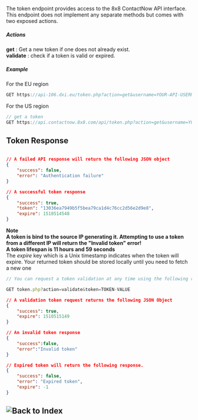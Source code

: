 The token endpoint provides access to the 8x8 ContactNow API interface.
This endpoint does not implement any separate methods but comes with two exposed actions.

##### Actions
**get** : Get a new token if one does not already exist.<br>
**validate** : check if a token is valid or expired.

##### Example
For the EU region
```javascript
GET https://api-106.dxi.eu/token.php?action=get&username=YOUR-API-USERNAME&password=YOUR-API-PASSWORD
```
For the US region
```javascript
// get a token
GET https://api.contactnow.8x8.com/api/token.php?action=get&username=YOUR-API-USERNAME&password=YOUR-API-PASSWORD
```

## Token Response
```json

// A failed API response will return the following JSON object
{
    "success": false,
    "error": "Authentication failure"
}

// A successful token response
{
    "success": true,
    "token": "13036ea7949b5f5bea79ca1d4c76cc2d56e2d9e8",
    "expire": 1510514548
}
```
**Note**<br>
**A token is bind to the source IP generating it. Attempting to use a token from a different IP will return the "Invalid token" error!**<br>
**A token lifespan is 11 hours and 59 seconds**<br>
The *expire* key which is a Unix timestamp indicates when the token will expire.
Your returned token should be stored locally until you need to fetch a new one <br>


```javascript
// You can request a token validation at any time using the following request

GET token.php?action=validate&token=TOKEN-VALUE
```

```json
// A validation token request returns the following JSON Object
{
    "success": true,
    "expire": 1510515149
}

// An invalid token response
{
    "success":false,
    "error":"Invalid token"
}

// Expired token will return the following response.
{
    "success": false,
    "error": "Expired token",
    "expire": -1
}
```

## ![Back to Index](https://github.com/8x8-dxi/ContactNowAPI/wiki)